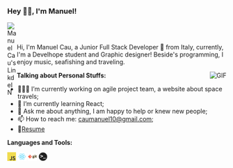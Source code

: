 ### Hey 👋🏽, I'm Manuel!

<a href="https://www.linkedin.com/in/manuelcau10">
  <img align="left" alt="Manuel Cau's LinkdeIN" width="22px" src="https://cdn.jsdelivr.net/npm/simple-icons@v3/icons/linkedin.svg" />
</a>

<br />
<br />

Hi, I'm Manuel Cau, a Junior Full Stack Developer 🚀 from Italy, currently, I'm a Develhope student and Graphic designer! Beside's programming, I enjoy music, seafishing and traveling.

  <img align="right" alt="GIF" src="https://media.giphy.com/media/836HiJc7pgzy8iNXCn/giphy.gif" />
  
**Talking about Personal Stuffs:**

- 👨🏽‍💻 I’m currently working on agile project team, a website about space travels;
- 🌱 I’m currently learning React; 
- 💬 Ask me about anything, I am happy to help or knew new people;
- 📫 How to reach me: caumanuel10@gmail.com;
- 📝[Resume](https://drive.google.com/file/d/1yCkE5_EBp3vGmtSedhGwc6xhKJOTfXI1/view?usp=drive_link)

**Languages and Tools:**  

<code><img height="20" src="https://raw.githubusercontent.com/github/explore/80688e429a7d4ef2fca1e82350fe8e3517d3494d/topics/javascript/javascript.png"></code>
<code><img height="20" src="https://raw.githubusercontent.com/github/explore/80688e429a7d4ef2fca1e82350fe8e3517d3494d/topics/react/react.png"></code>
<code><img height="20" src="https://raw.githubusercontent.com/github/explore/80688e429a7d4ef2fca1e82350fe8e3517d3494d/topics/git/git.png"></code>
<code><img height="20" src="https://raw.githubusercontent.com/github/explore/80688e429a7d4ef2fca1e82350fe8e3517d3494d/topics/terminal/terminal.png"></code>



